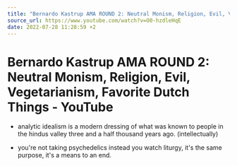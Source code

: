 ```yaml
---
title: "Bernardo Kastrup AMA ROUND 2: Neutral Monism, Religion, Evil, Vegetarianism, Favorite Dutch Things - YouTube"
source_url: https://www.youtube.com/watch?v=O0-hzdleHqE
date: 2022-07-28 11:28:59 +2
---
```


# Bernardo Kastrup AMA ROUND 2: Neutral Monism, Religion, Evil, Vegetarianism, Favorite Dutch Things - YouTube

- analytic idealism is a modern dressing of what was known to people in the hindus valley three and a half thousand years ago. (intellectually)

- you're not taking psychedelics instead you watch liturgy, it's the same purpose, it's a means to an end.
